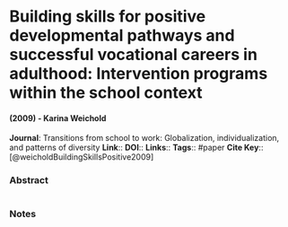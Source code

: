 # Building skills for positive developmental pathways and successful vocational careers in adulthood: Intervention programs within the school context
#### (2009) - Karina Weichold
**Journal**: Transitions from school to work: Globalization, individualization, and patterns of diversity
**Link**:: 
**DOI**:: 
**Links**:: 
**Tags**:: #paper
**Cite Key**:: [@weicholdBuildingSkillsPositive2009]

### Abstract

```

```

### Notes

